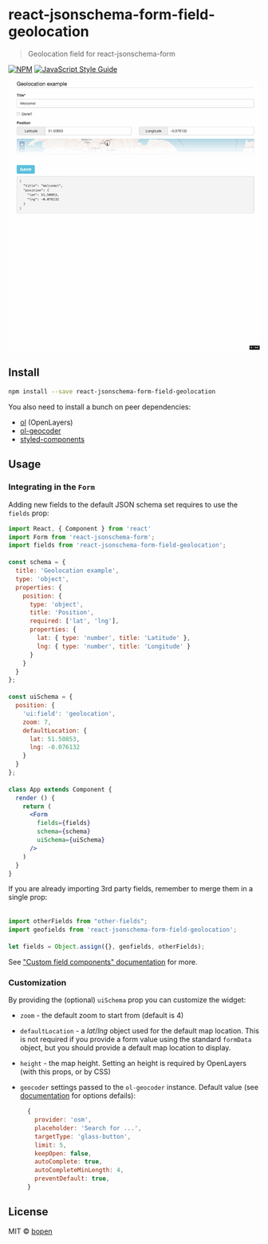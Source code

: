 # react-jsonschema-form-field-geolocation

> Geolocation field for react-jsonschema-form

[![NPM](https://img.shields.io/npm/v/react-jsonschema-form-field-geolocation.svg)](https://www.npmjs.com/package/react-jsonschema-form-field-geolocation) [![JavaScript Style Guide](https://img.shields.io/badge/code_style-standard-brightgreen.svg)](https://standardjs.com)

![react-jsonschema-form-field-geolocation Demo](https://raw.githubusercontent.com/bopen/react-jsonschema-form-field-geolocation/master/react-jsonschema-form-field-geolocation.gif)

## Install

```bash
npm install --save react-jsonschema-form-field-geolocation
```

You also need to install a bunch on peer dependencies:

* [ol](https://www.npmjs.com/package/ol) (OpenLayers)
* [ol-geocoder](https://www.npmjs.com/package/ol-geocoder)
* [styled-components](https://www.npmjs.com/package/styled-components)

## Usage

### Integrating in the `Form`

Adding new fields to the default JSON schema set requires to use the `fields` prop:

```jsx
import React, { Component } from 'react'
import Form from 'react-jsonschema-form';
import fields from 'react-jsonschema-form-field-geolocation';

const schema = {
  title: 'Geolocation example',
  type: 'object',
  properties: {
    position: {
      type: 'object',
      title: 'Position',
      required: ['lat', 'lng'],
      properties: {
        lat: { type: 'number', title: 'Latitude' },
        lng: { type: 'number', title: 'Longitude' }
      }
    }
  }
};

const uiSchema = {
  position: {
    'ui:field': 'geolocation',
    zoom: 7,
    defaultLocation: {
      lat: 51.50853,
      lng: -0.076132
    }
  }
};

class App extends Component {
  render () {
    return (
      <Form
        fields={fields}
        schema={schema}
        uiSchema={uiSchema}
      />
    )
  }
}
```

If you are already importing 3rd party fields, remember to merge them in a single prop:

```jsx

import otherFields from "other-fields";
import geofields from 'react-jsonschema-form-field-geolocation';

let fields = Object.assign({}, geofields, otherFields);
```

See ["Custom field components" documentation](https://github.com/mozilla-services/react-jsonschema-form#custom-field-components) for more.

### Customization

By providing the (optional) `uiSchema` prop you can customize the widget:

* `zoom` - the default zoom to start from (default is 4)
* `defaultLocation` - a *lat*/*lng* object used for the default map location.
  This is not required if you provide a form value using the standard `formData` object, but you should provide a default map location to display.
* `height` - the map height. Setting an height is required by OpenLayers (with this props, or by CSS)
* `geocoder` settings passed to the `ol-geocoder` instance.
  Default value (see [documentation](https://github.com/jonataswalker/ol-geocoder#new-geocodertype-options) for options defails):

  ```javascript
    {
      provider: 'osm',
      placeholder: 'Search for ...',
      targetType: 'glass-button',
      limit: 5,
      keepOpen: false,
      autoComplete: true,
      autoCompleteMinLength: 4,
      preventDefault: true,
    }
  ```

## License

MIT © [bopen](https://github.com/bopen)
